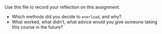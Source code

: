 Use this file to record your reflection on this assignment.

- Which methods did you decide to `overload`, and why?
- What worked, what didn't, what advice would you give someone taking this course in the future?
